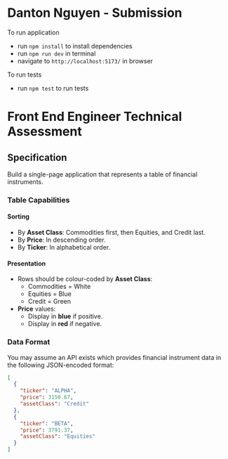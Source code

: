 # Danton Nguyen - Submission

To run application
- run `npm install` to install dependencies
- run `npm run dev` in terminal
- navigate to `http://localhost:5173/` in browser

To run tests
- run `npm test` to run tests



# Front End Engineer Technical Assessment

## Specification

Build a single-page application that represents a table of financial instruments.

### Table Capabilities

#### Sorting
- By **Asset Class**: Commodities first, then Equities, and Credit last.
- By **Price**: In descending order.
- By **Ticker**: In alphabetical order.

#### Presentation
- Rows should be colour-coded by **Asset Class**:
  - Commodities = White
  - Equities = Blue
  - Credit = Green
- **Price** values:
  - Display in **blue** if positive.
  - Display in **red** if negative.

### Data Format

You may assume an API exists which provides financial instrument data in the following JSON-encoded format:

```json
[
  {
    "ticker": "ALPHA",
    "price": 3150.67, 
    "assetClass": "Credit"
  }, 
  {
    "ticker": "BETA",
    "price": 3791.37,
    "assetClass": "Equities"
  }
]
